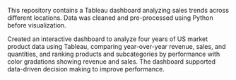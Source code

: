 
This repository contains a Tableau dashboard analyzing sales trends across different locations. Data was cleaned and pre-processed using Python before visualization.

Created an interactive dashboard to analyze four years of US market product data using Tableau, 
comparing year-over-year revenue, sales, and quantities, and ranking products and subcategories by performance with color gradations showing revenue and sales. 
The dashboard supported data-driven decision making to improve performance.

